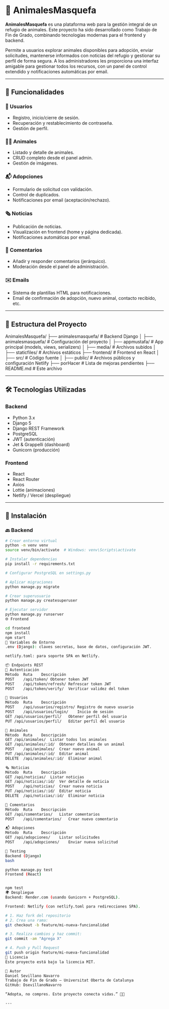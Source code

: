 # 🐾 AnimalesMasquefa

**AnimalesMasquefa** es una plataforma web para la gestión integral de un refugio de animales. Este proyecto ha sido desarrollado como Trabajo de Fin de Grado, combinando tecnologías modernas para el frontend y backend.

Permite a usuarios explorar animales disponibles para adopción, enviar solicitudes, mantenerse informados con noticias del refugio y gestionar su perfil de forma segura. A los administradores les proporciona una interfaz amigable para gestionar todos los recursos, con un panel de control extendido y notificaciones automáticas por email.

---

## 🧩 Funcionalidades

### 👥 Usuarios
- Registro, inicio/cierre de sesión.
- Recuperación y restablecimiento de contraseña.
- Gestión de perfil.

### 🐕‍🦺 Animales
- Listado y detalle de animales.
- CRUD completo desde el panel admin.
- Gestión de imágenes.

### 📬 Adopciones
- Formulario de solicitud con validación.
- Control de duplicados.
- Notificaciones por email (aceptación/rechazo).

### 🗞 Noticias
- Publicación de noticias.
- Visualización en frontend (home y página dedicada).
- Notificaciones automáticas por email.

### 💬 Comentarios
- Añadir y responder comentarios (jerárquico).
- Moderación desde el panel de administración.

### ✉️ Emails
- Sistema de plantillas HTML para notificaciones.
- Email de confirmación de adopción, nuevo animal, contacto recibido, etc.

---

## 📁 Estructura del Proyecto

AnimalesMasquefa/
├── animalesmasquefa/ # Backend Django
│ ├── animalesmasquefa/ # Configuración del proyecto
│ ├── appmustafa/ # App principal (models, views, serializers)
│ ├── media/ # Archivos subidos
│ ├── staticfiles/ # Archivos estáticos
├── frontend/ # Frontend en React
│ ├── src/ # Código fuente
│ ├── public/ # Archivos públicos y configuración Netlify
├── porHacer # Lista de mejoras pendientes
├── README.md # Este archivo

---

## 🛠 Tecnologías Utilizadas

### Backend
- Python 3.x
- Django 5
- Django REST Framework
- PostgreSQL
- JWT (autenticación)
- Jet & Grappelli (dashboard)
- Gunicorn (producción)

### Frontend
- React
- React Router
- Axios
- Lottie (animaciones)
- Netlify / Vercel (despliegue)

---

## 🚀 Instalación

### 🔙 Backend

```bash
# Crear entorno virtual
python -m venv venv
source venv/bin/activate  # Windows: venv\Scripts\activate

# Instalar dependencias
pip install -r requirements.txt

# Configurar PostgreSQL en settings.py

# Aplicar migraciones
python manage.py migrate

# Crear superusuario
python manage.py createsuperuser

# Ejecutar servidor
python manage.py runserver
🌐 Frontend

cd frontend
npm install
npm start
🔐 Variables de Entorno
.env (Django): claves secretas, base de datos, configuración JWT.

netlify.toml: para soporte SPA en Netlify.

📦 Endpoints REST
🔑 Autenticación
Método	Ruta	Descripción
POST	/api/token/	Obtener token JWT
POST	/api/token/refresh/	Refrescar token JWT
POST	/api/token/verify/	Verificar validez del token

👥 Usuarios
Método	Ruta	Descripción
POST	/api/usuarios/registro/	Registro de nuevo usuario
POST	/api/usuarios/login/	Inicio de sesión
GET	/api/usuarios/perfil/	Obtener perfil del usuario
PUT	/api/usuarios/perfil/	Editar perfil del usuario

🐾 Animales
Método	Ruta	Descripción
GET	/api/animales/	Listar todos los animales
GET	/api/animales/:id/	Obtener detalles de un animal
POST	/api/animales/	Crear nuevo animal
PUT	/api/animales/:id/	Editar animal
DELETE	/api/animales/:id/	Eliminar animal

🗞 Noticias
Método	Ruta	Descripción
GET	/api/noticias/	Listar noticias
GET	/api/noticias/:id/	Ver detalle de noticia
POST	/api/noticias/	Crear nueva noticia
PUT	/api/noticias/:id/	Editar noticia
DELETE	/api/noticias/:id/	Eliminar noticia

💬 Comentarios
Método	Ruta	Descripción
GET	/api/comentarios/	Listar comentarios
POST	/api/comentarios/	Crear nuevo comentario

📬 Adopciones
Método	Ruta	Descripción
GET	/api/adopciones/	Listar solicitudes
POST	/api/adopciones/	Enviar nueva solicitud

🧪 Testing
Backend (Django)
bash

python manage.py test
Frontend (React)


npm test
🌍 Despliegue
Backend: Render.com (usando Gunicorn + PostgreSQL).

Frontend: Netlify (con netlify.toml para redirecciones SPA).

# 1. Haz fork del repositorio
# 2. Crea una rama:
git checkout -b feature/mi-nueva-funcionalidad

# 3. Realiza cambios y haz commit:
git commit -am "Agrega X"

# 4. Push y Pull Request
git push origin feature/mi-nueva-funcionalidad
📄 Licencia
Este proyecto está bajo la licencia MIT.

👤 Autor
Daniel Sevillano Navarro
Trabajo de Fin de Grado — Universitat Oberta de Catalunya
GitHub: DsevillanoNavarro

“Adopta, no compres. Este proyecto conecta vidas.” 🐶🐱

---






